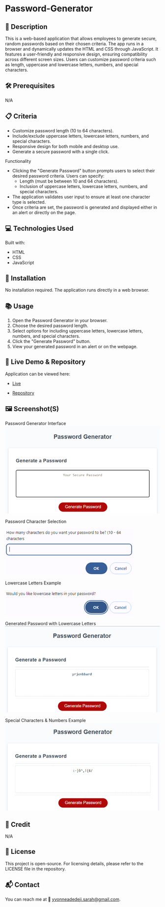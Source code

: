 # Password-Generator

## 📌 Description
This is a web-based application that allows employees to generate secure, random passwords based on their chosen criteria. The app runs in a browser and dynamically updates the HTML and CSS through JavaScript. It features a user-friendly and responsive design, ensuring compatibility across different screen sizes. Users can customize password criteria such as length, uppercase and lowercase letters, numbers, and special characters.

## 🛠 Prerequisites
N/A

## 📋 Criteria
* Customize password length (10 to 64 characters).
* Include/exclude uppercase letters, lowercase letters, numbers, and special characters.
* Responsive design for both mobile and desktop use.
* Generate a secure password with a single click.

Functionality
* Clicking the "Generate Password" button prompts users to select their desired password criteria.
Users can specify:
   * Length (must be between 10 and 64 characters).
   * Inclusion of uppercase letters, lowercase letters, numbers, and special characters.
* The application validates user input to ensure at least one character type is selected.
* Once criteria are set, the password is generated and displayed either in an alert or directly on the page.


## 💻 Technologies Used
 Built with:
* HTML
* CSS
* JavaScript

## 🚀 Installation
No installation required. The application runs directly in a web browser.

## 📚 Usage
1. Open the Password Generator in your browser.
2. Choose the desired password length.
3. Select options for including uppercase letters, lowercase letters, numbers, and special characters.
4. Click the "Generate Password" button.
5. View your generated password in an alert or on the webpage.

## 🔗 Live Demo & Repository
Application can be viewed here:
* [Live](https://yvonnesarah.github.io/Password-Generator/)

* [Repository](https://github.com/yvonnesarah/Password-Generator)

## 🖼 Screenshot(S)
Password Generator Interface
![Screenshot](assets/images/password-generator.png "Password Generator")


Password Character Selection

![Screenshot](assets/images/password-characters.png "Password Generator Characters")


Lowercase Letters Example


![Screenshot](assets/images/password-lowercase-letters.png "Password Generator Characters Lowercase Letters")


Generated Password with Lowercase Letters
![Screenshot](assets/images/lowercase-password.png "Lowercase Password Example")


Special Characters & Numbers Example
![Screenshot](assets/images/password-special-chars-numbers.png "Special Characters/numbers Password Example")

## 👥 Credit
N/A

## 📜 License
This project is open-source. For licensing details, please refer to the LICENSE file in the repository.

## 📬 Contact
You can reach me at 📧 yvonneadedeji.sarah@gmail.com.
